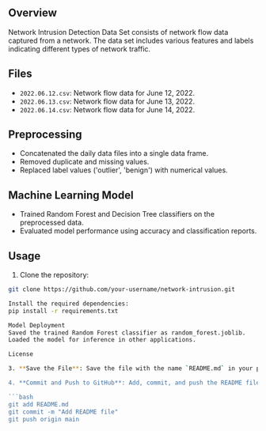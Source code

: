 ## Overview
Network Intrusion Detection Data Set consists of network flow data captured from a network. The data set includes various features and labels indicating different types of network traffic.

## Files

- `2022.06.12.csv`: Network flow data for June 12, 2022.
- `2022.06.13.csv`: Network flow data for June 13, 2022.
- `2022.06.14.csv`: Network flow data for June 14, 2022.

## Preprocessing

- Concatenated the daily data files into a single data frame.
- Removed duplicate and missing values.
- Replaced label values ('outlier', 'benign') with numerical values.

## Machine Learning Model

- Trained Random Forest and Decision Tree classifiers on the preprocessed data.
- Evaluated model performance using accuracy and classification reports.

## Usage

1. Clone the repository:

```bash
git clone https://github.com/your-username/network-intrusion.git

Install the required dependencies:
pip install -r requirements.txt

Model Deployment
Saved the trained Random Forest classifier as random_forest.joblib.
Loaded the model for inference in other applications.

License

3. **Save the File**: Save the file with the name `README.md` in your project's root directory.

4. **Commit and Push to GitHub**: Add, commit, and push the README file to your GitHub repository using Git commands:

```bash
git add README.md
git commit -m "Add README file"
git push origin main

